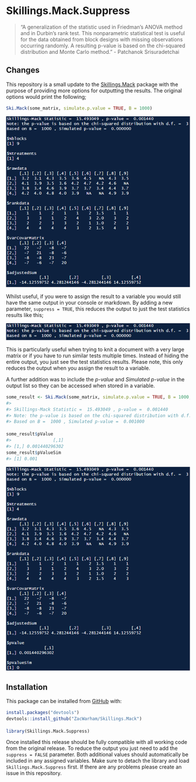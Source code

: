 
# Skillings.Mack.Suppress

> “A generalization of the statistic used in Friedman’s ANOVA method and
> in Durbin’s rank test. This nonparametric statistical test is useful
> for the data obtained from block designs with missing observations
> occurring randomly. A resulting p-value is based on the chi-squared
> distribution and Monte Carlo method.” - Patchanok Srisuradetchai

## Changes

This repository is a small update to the
[Skillings.Mack](https://github.com/cran/Skillings.Mack "Skillings.Mack CRAN Mirror")
package with the purpose of providing more options for outputting the
results. The original options would print the following;

``` r
Ski.Mack(some_matrix, simulate.p.value = TRUE, B = 1000)
```

[![Original](README_files/original.png)](https://github.com/ZacWarham "Go to author's page")

Whilst useful, if you were to assign the result to a variable you would
still have the same output in your console or markdown. By adding a new
parameter, `suppress = TRUE`, this reduces the output to just the test
statistics results like this;

[![Surpressed](README_files/suppressed.png)](https://github.com/ZacWarham "Go to author's page")

This is particularly useful when trying to knit a document with a very
large matrix or if you have to run similar tests multiple times. Instead
of hiding the entire output, you just see the test statistics results.
Please note, this only reduces the output when you assign the result to
a variable.

A further addition was to include the *p-value* and *Simulated p-value*
in the output list so they can be accessed when stored in a variable.

``` r
some_result <- Ski.Mack(some_matrix, simulate.p.value = TRUE, B = 1000, suppress = TRUE)
#> 
#> Skillings-Mack Statistic =  15.493049 , p-value =  0.001440 
#> Note: the p-value is based on the chi-squared distribution with d.f. =  3 
#> Based on B =  1000 , Simulated p-value =  0.001000

some_result$pValue
#>                [,1]
#> [1,] 0.001440296302
some_result$pValueSim
#> [1] 0.001
```

[![Complete](README_files/complete.png)](https://github.com/ZacWarham "Go to author's page")

## Installation

This package can be installed from
[GitHub](https://github.com/ZacWarham/Skillings.Mack) with:

``` r
install.packages("devtools")
devtools::install_github("ZacWarham/Skillings.Mack")

library(Skillings.Mack.Suppress)
```

Once installed this release should be fully compatible with all working
code from the original release. To reduce the output you just need to
add the `suppress = FALSE` parameter. Both additional values should
automatically be included in any assigned variables. Make sure to detach
the library and load `Skillings.Mack.Suppress` first. If there are any
problems please create an issue in this repository.
